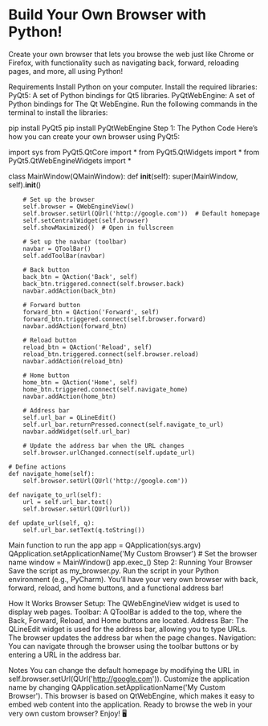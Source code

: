 # Build Your Own Browser with Python!
Create your own browser that lets you browse the web just like Chrome or Firefox, with functionality such as navigating back, forward, reloading pages, and more, all using Python!

Requirements
Install Python on your computer.
Install the required libraries:
PyQt5: A set of Python bindings for Qt5 libraries.
PyQtWebEngine: A set of Python bindings for The Qt WebEngine.
Run the following commands in the terminal to install the libraries:

pip install PyQt5
pip install PyQtWebEngine
Step 1: The Python Code
Here’s how you can create your own browser using PyQt5:

import sys
from PyQt5.QtCore import *
from PyQt5.QtWidgets import *
from PyQt5.QtWebEngineWidgets import *

class MainWindow(QMainWindow):
    def __init__(self):
        super(MainWindow, self).__init__()

        # Set up the browser
        self.browser = QWebEngineView()
        self.browser.setUrl(QUrl('http://google.com'))  # Default homepage
        self.setCentralWidget(self.browser)
        self.showMaximized()  # Open in fullscreen

        # Set up the navbar (toolbar)
        navbar = QToolBar()
        self.addToolBar(navbar)

        # Back button
        back_btn = QAction('Back', self)
        back_btn.triggered.connect(self.browser.back)
        navbar.addAction(back_btn)

        # Forward button
        forward_btn = QAction('Forward', self)
        forward_btn.triggered.connect(self.browser.forward)
        navbar.addAction(forward_btn)

        # Reload button
        reload_btn = QAction('Reload', self)
        reload_btn.triggered.connect(self.browser.reload)
        navbar.addAction(reload_btn)

        # Home button
        home_btn = QAction('Home', self)
        home_btn.triggered.connect(self.navigate_home)
        navbar.addAction(home_btn)

        # Address bar
        self.url_bar = QLineEdit()
        self.url_bar.returnPressed.connect(self.navigate_to_url)
        navbar.addWidget(self.url_bar)

        # Update the address bar when the URL changes
        self.browser.urlChanged.connect(self.update_url)

    # Define actions
    def navigate_home(self):
        self.browser.setUrl(QUrl('http://google.com'))

    def navigate_to_url(self):
        url = self.url_bar.text()
        self.browser.setUrl(QUrl(url))

    def update_url(self, q):
        self.url_bar.setText(q.toString())

Main function to run the app
app = QApplication(sys.argv)
QApplication.setApplicationName('My Custom Browser')  # Set the browser name
window = MainWindow()
app.exec_()
Step 2: Running Your Browser
Save the script as my_browser.py.
Run the script in your Python environment (e.g., PyCharm).
You’ll have your very own browser with back, forward, reload, and home buttons, and a functional address bar!

How It Works
Browser Setup: The QWebEngineView widget is used to display web pages.
Toolbar: A QToolBar is added to the top, where the Back, Forward, Reload, and Home buttons are located.
Address Bar: The QLineEdit widget is used for the address bar, allowing you to type URLs. The browser updates the address bar when the page changes.
Navigation: You can navigate through the browser using the toolbar buttons or by entering a URL in the address bar.

Notes
You can change the default homepage by modifying the URL in self.browser.setUrl(QUrl('http://google.com')).
Customize the application name by changing QApplication.setApplicationName('My Custom Browser').
This browser is based on QtWebEngine, which makes it easy to embed web content into the application.
Ready to browse the web in your very own custom browser? Enjoy! 🖥️
